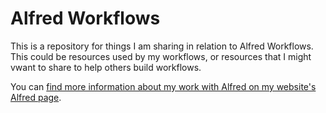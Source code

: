 # Alfred Workflows
This is a repository for things I am sharing in relation to Alfred Workflows. This could be resources used by my workflows, or resources that I might vwant to share to help others build workflows.

You can [find more information about my work with Alfred on my website's Alfred page](https://www.thoughtasylum.com/alfred/).
